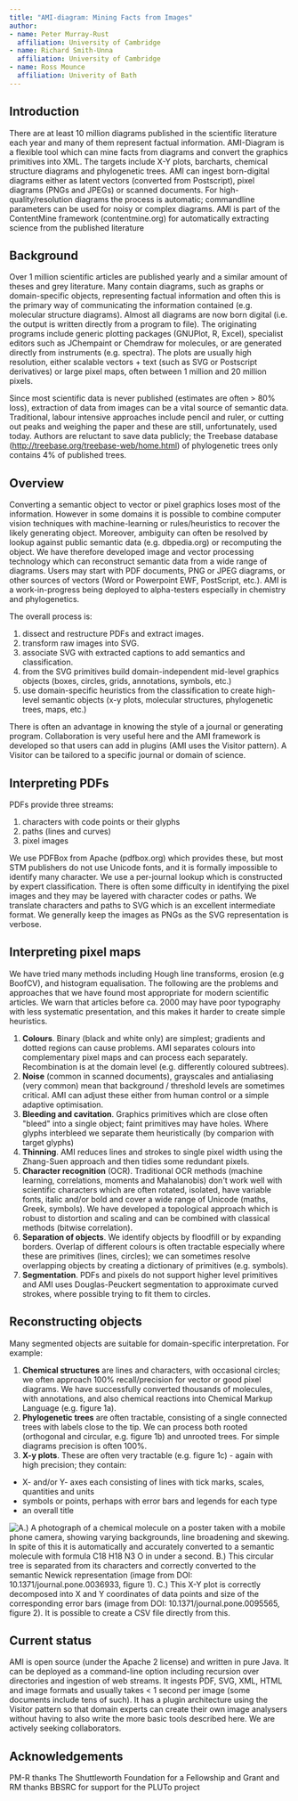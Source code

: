 ```yaml
---  
title: "AMI-diagram: Mining Facts from Images"
author:
- name: Peter Murray-Rust
  affiliation: University of Cambridge
- name: Richard Smith-Unna
  affiliation: University of Cambridge
- name: Ross Mounce
  affiliation: Univerity of Bath
---  
```


## **Introduction**

There are at least 10 million diagrams published in the scientific literature each year and many of them represent factual information. AMI-Diagram is a flexible tool which can mine facts from diagrams and convert the graphics primitives into XML. The targets include X-Y plots, barcharts, chemical structure diagrams and phylogenetic trees. AMI can ingest born-digital diagrams either as latent vectors (converted from Postscript), pixel diagrams (PNGs and JPEGs) or scanned documents. For high-quality/resolution diagrams the process is automatic; commandline parameters can be used for noisy or complex diagrams. AMI is part of the ContentMine framework (contentmine.org) for automatically extracting science from the published literature

## **Background**

Over 1 million scientific articles are published yearly and a similar amount of theses and grey literature. Many contain diagrams, such as graphs or domain-specific objects, representing factual information and often this is the primary way of communicating the information contained (e.g. molecular structure diagrams). Almost all diagrams are now born digital (i.e. the output is written directly from a program to file). The originating programs include generic plotting packages (GNUPlot, R, Excel), specialist editors such as JChempaint or Chemdraw for molecules, or are generated directly from instruments (e.g. spectra). The plots are usually high resolution, either scalable vectors + text (such as SVG or Postscript derivatives) or large pixel maps, often between 1 million and 20 million pixels.

Since most scientific data is never published (estimates are often > 80% loss), extraction of data from images can be a vital source of semantic data. Traditional, labour intensive approaches include pencil and ruler, or cutting out peaks and weighing the paper and these are still, unfortunately, used today. Authors are reluctant to save data publicly; the Treebase database (http://treebase.org/treebase-web/home.html) of phylogenetic trees only contains 4% of published trees.

## **Overview**

Converting a semantic object to vector or pixel graphics loses most of the information. However in some domains it is possible to combine computer vision techniques with machine-learning or rules/heuristics to recover the likely generating object. Moreover, ambiguity can often be resolved by lookup against public semantic data (e.g. dbpedia.org) or recomputing the object. We have therefore developed image and vector processing technology which can reconstruct semantic data from a wide range of diagrams. Users may start with PDF documents, PNG or JPEG diagrams, or other sources of vectors (Word or Powerpoint EWF, PostScript, etc.). AMI is a work-in-progress being deployed to alpha-testers especially in chemistry and phylogenetics.

The overall process is:

 1. dissect and restructure PDFs and extract images.
 2. transform raw images into SVG.
 3. associate SVG with extracted captions to add semantics and classification.
 4. from the SVG primitives build domain-independent mid-level graphics objects (boxes, circles, grids, annotations, symbols, etc.)
 5. use domain-specific heuristics from the classification to create high-level semantic objects (x-y plots, molecular structures, phylogenetic trees, maps, etc.)

There is often an advantage in knowing the style of a journal or generating program. Collaboration is very useful here and the AMI framework is developed so that users can add in plugins (AMI uses the Visitor pattern). A Visitor can be tailored to a specific journal or domain of science.

## **Interpreting PDFs**

PDFs provide three streams:

1. characters with code points or their glyphs
2. paths (lines and curves)
3. pixel images

We use PDFBox from Apache (pdfbox.org) which provides these, but most STM publishers do not use Unicode fonts, and it is formally impossible to identify many character. We use a per-journal lookup which is constructed by expert classification. There is often some difficulty in identifying the pixel images and they may be layered with character codes or paths. We translate characters and paths to SVG which is an excellent intermediate format. We generally keep the images as PNGs as the SVG representation is verbose.

## **Interpreting pixel maps**

We have tried many methods including Hough line transforms, erosion (e.g BoofCV), and histogram equalisation. The following are the problems and approaches that we have found most appropriate for modern scientific articles. We warn that articles before ca. 2000 may have poor typography with less systematic presentation, and this makes it harder to create simple heuristics.

 1. **Colours**. Binary (black and white only) are simplest; gradients and dotted regions can cause problems. AMI separates colours into complementary pixel maps and can process each separately. Recombination is at the domain level (e.g. differently coloured subtrees).
 2. **Noise** (common in scanned documents), grayscales and antialiasing (very common) mean that background / threshold levels are sometimes critical. AMI can adjust these either from human control or a simple adaptive optimisation.
 3. **Bleeding and cavitation**. Graphics primitives which are close often "bleed" into a single object; faint primitives may have holes. Where glyphs interbleed we separate them heuristically (by comparion with target glyphs)
 4. **Thinning**. AMI reduces lines and strokes to single pixel width using the Zhang-Suen approach and then tidies some redundant pixels.
 5. **Character recognition** (OCR). Traditional OCR methods (machine learning, correlations, moments and Mahalanobis) don't work well with scientific characters which are often rotated, isolated, have variable fonts, italic and/or bold and cover a wide range of Unicode (maths, Greek, symbols). We have developed a topological approach which is robust to distortion and scaling and can be combined with classical methods (bitwise correlation).
 6. **Separation of objects**. We identify objects by floodfill or by expanding borders. Overlap of different colours is often tractable especially where these are primitives (lines, circles); we can sometimes resolve overlapping objects by creating a dictionary of primitives (e.g. symbols).
 7. **Segmentation**. PDFs and pixels do not support higher level primitives and AMI uses Douglas-Peuckert segmentation to approximate curved strokes, where possible trying to fit them to circles.

## **Reconstructing objects**

Many segmented objects are suitable for domain-specific interpretation. For example:

 1. **Chemical structures** are lines and characters, with occasional circles; we often approach 100% recall/precision for vector or good pixel diagrams. We have successfully converted thousands of molecules, with annotations, and also chemical reactions into Chemical Markup Language (e.g. figure 1a).
 2. **Phylogenetic trees** are often tractable, consisting of a single connected trees with labels close to the tip. We can process both rooted (orthogonal and circular, e.g. figure 1b) and unrooted trees. For simple diagrams precision is often 100%.
 3. **X-y plots**. These are often very tractable (e.g. figure 1c) - again with high precision; they contain:
  *  X- and/or Y- axes each consisting of lines with tick marks, scales, quantities and units
  *  symbols or points, perhaps with error bars and legends for each type
  *  an overall title

![**A.)** A photograph of a chemical molecule on a poster taken with a mobile phone camera, showing varying backgrounds, line broadening and skewing. In spite of this it is automatically and accurately converted to a semantic molecule with formula C18 H18 N3 O in under a second. **B.)** This circular tree is separated from its characters and correctly converted to the semantic Newick representation (image from DOI: 10.1371/journal.pone.0036933, figure 1). **C.)** This X-Y plot is correctly decomposed into X and Y coordinates of data points and size of the corresponding error bars (image from DOI: 10.1371/journal.pone.0095565, figure 2). It is possible to create a CSV file directly from this.](./figures/ami-diagram_figure1/ami-diagram_figure1.png)

## **Current status**

AMI is open source (under the Apache 2 license) and written in pure Java. It can be deployed as a command-line option including recursion over directories and ingestion of web streams. It ingests PDF, SVG, XML, HTML and image formats and usually takes < 1 second per image (some documents include tens of such). It has a plugin architecture using the Visitor pattern so that domain experts can create their own image analysers without having to also write the more basic tools described here. We are actively seeking collaborators.

## **Acknowledgements**

PM-R thanks The Shuttleworth Foundation for a Fellowship and Grant and RM thanks BBSRC for support for the PLUTo project
